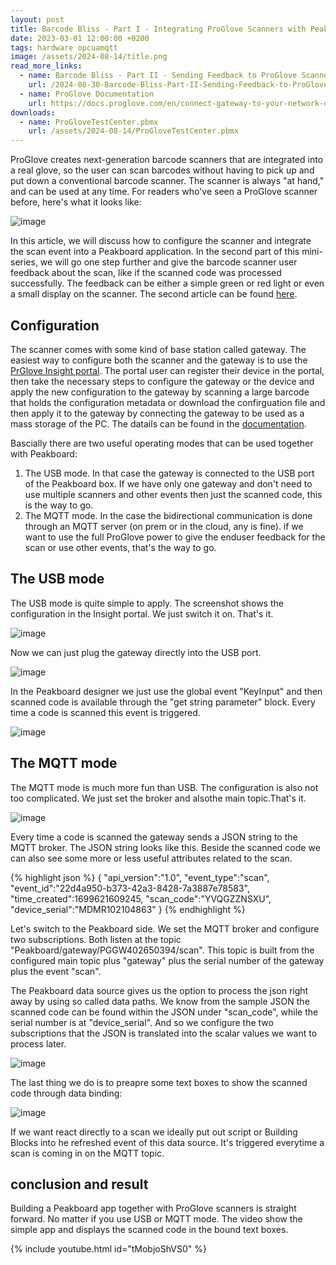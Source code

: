 ```yaml
---
layout: post
title: Barcode Bliss - Part I - Integrating ProGlove Scanners with Peakboard
date: 2023-03-01 12:00:00 +0200
tags: hardware opcuamqtt
image: /assets/2024-08-14/title.png
read_more_links:
  - name: Barcode Bliss - Part II - Sending Feedback to ProGlove Scanners
    url: /2024-08-30-Barcode-Bliss-Part-II-Sending-Feedback-to-ProGlove-Scanners.html
  - name: ProGlove Documentation
    url: https://docs.proglove.com/en/connect-gateway-to-your-network-using-mqtt-integration.html
downloads:
  - name: ProGloveTestCenter.pbmx
    url: /assets/2024-08-14/ProGloveTestCenter.pbmx
---
```

ProGlove creates next-generation barcode scanners that are integrated into a real glove, so the user can scan barcodes without having to pick up and put down a conventional barcode scanner. The scanner is always "at hand," and can be used at any time. For readers who've seen a ProGlove scanner before, here's what it looks like:

![image](/assets/2024-08-14/010.png)

In this article, we will discuss how to configure the scanner and integrate the scan event into a Peakboard application. In the second part of this mini-series, we will go one step further and give the barcode scanner user feedback about the scan, like if the scanned code was processed successfully. The feedback can be either a simple green or red light or even a small display on the scanner.
The second article can be found [here](/2024-08-30-Barcode-Bliss-Part-II-Sending-Feedback-to-ProGlove-Scanners.html).

## Configuration

The scanner comes with some kind of base station called gateway. The easiest way to configure both the scanner and the gateway is to use the [PrGlove Insight portal](https://insight.proglove.com/). The portal user can register their device in the portal, then take the necessary steps to configure the gateway or the device and apply the new configuration to the gateway by scanning a large barcode that holds the configuration metadata or download the confirguation file and then apply it to the gateway by connecting the gateway to be used as a mass storage of the PC. The datails can be found in the [documentation](https://docs.proglove.com/?lang=en).

Bascially there are two useful operating modes that can be used together with Peakboard:

1. The USB mode. In that case the gateway is connected to the USB port of the Peakboard box. If we have only one gateway and don't need to use multiple scanners and other events then just the scanned code, this is the way to go.
2. The MQTT mode. In the case the bidirectional communication is done through an MQTT server (on prem or in the cloud, any is fine). if we want to use the full ProGlove power to give the enduser feedback for the scan or use other events, that's the way to go.

## The USB mode

The USB mode is quite simple to apply. The screenshot shows the configuration in the Insight portal. We just switch it on. That's it.

![image](/assets/2024-08-14/020.png)

Now we can just plug the gateway directly into the USB port.

![image](/assets/2024-08-14/030.jpg)

In the Peakboard designer we just use the global event "KeyInput" and then scanned code is available through the "get string parameter" block. Every time a code is scanned this event is triggered.

![image](/assets/2024-08-14/040.png)

## The MQTT mode

The MQTT mode is much more fun than USB. The configuration is also not too complicated. We just set the broker and alsothe main topic.That's it.

![image](/assets/2024-08-14/050.png)

Every time a code is scanned the gateway sends a JSON string to the MQTT broker. The JSON string looks like this. Beside the scanned code we can also see some more or less useful attributes related to the scan.

{% highlight json %}
{
    "api_version":"1.0",
    "event_type":"scan",
    "event_id":"22d4a950-b373-42a3-8428-7a3887e78583",
    "time_created":1699621609245,
    "scan_code":"YVQGZZNSXU",
    "device_serial":"MDMR102104863"
}
{% endhighlight %}

Let's switch to the Peakboard side. We set the MQTT broker and configure two subscriptions. Both listen at the topic "Peakboard/gateway/PGGW402650394/scan". This topic is built from the configured main topic plus "gateway" plus the serial number of the gateway plus the event "scan".

The Peakboard data source gives us the option to process the json right away by using so called data paths. We know from the sample JSON the scanned code can be found within the JSON under "scan_code", while the serial number is at "device_serial". And so we configure the two subscriptions that the JSON is translated into the scalar values we want to process later.

![image](/assets/2024-08-14/060.png)

The last thing we do is to preapre some text boxes to show the scanned code through data binding:

![image](/assets/2024-08-14/070.png)

If we want react directly to a scan we ideally put out script or Building Blocks into he refreshed event of this data source. It's triggered everytime a scan is coming in on the MQTT topic.

## conclusion and result

Building a Peakboard app together with ProGlove scanners is straight forward. No matter if you use USB or MQTT mode. The video show the simple app and displays the scanned code in the bound text boxes.

{% include youtube.html id="tMobjoShVS0" %}
